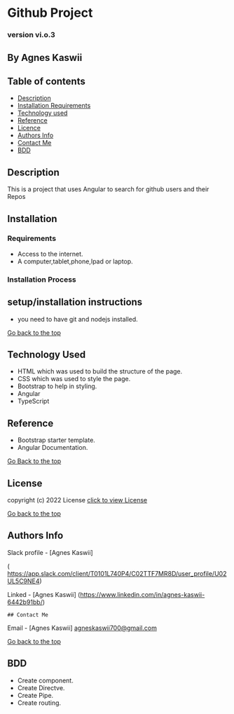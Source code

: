 # Github Project


### version vi.o.3

## By Agnes Kaswii
## Table of contents

+ [Description](#description)
+ [Installation Requirements](#installation)
+ [Technology used](#technology-used)
+ [Reference](#reference)
+ [Licence](#license)
+ [Authors Info](#author-Info)
+ [Contact Me](#contact-me)
+ [BDD](#bdd)

## Description
<p> This is a project that uses Angular to search for github users and their Repos </p>

## Installation

### Requirements
* Access to the internet.
* A computer,tablet,phone,Ipad or laptop.

### Installation Process

## setup/installation instructions
* you need to have git and nodejs installed.
 

 [Go back to the top]( #Github-App)

 ## Technology Used
 * HTML which was used to build the structure of the page.
 * CSS  which was used to style the page.
 * Bootstrap to help in styling.
 * Angular
 * TypeScript
 

 ## Reference
  * Bootstrap starter template.
  * Angular Documentation.
  

  [Go Back to the top]( #Github-App)

  ## License
   copyright (c) 2022 License [click to view License](lICENSE)

   [Go back to the top](#Github-App)

   ## Authors Info

   Slack profile - [Agnes Kaswii]

  ( https://app.slack.com/client/T0101L740P4/C02TTF7MR8D/user_profile/U02UL5C9NE4)

  Linked - [Agnes Kaswii]
  (https://www.linkedin.com/in/agnes-kaswii-6442b91bb/)

    ## Contact Me

  Email - [Agnes Kaswii]
  agneskaswii700@gmail.com

  [Go back to the top](#Github-App)

  ## BDD
   * Create component.
   * Create Directve.
   *  Create Pipe.
   * Create routing.